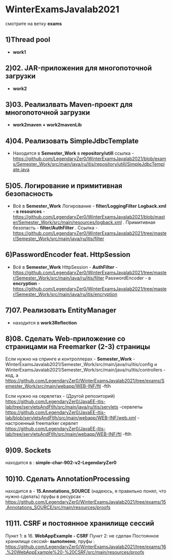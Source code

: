 # WinterExamsJavalab2021 

смотрите на ветку **exams**

## 1)Thread pool
-  **work1**

## 2)02. JAR-приложения для многопоточной загрузки 
- **work2**

## 3)03. Реализлвать Maven-проект для многопоточной загрузки 
- **work2maven + work2mavenLib**

## 4)04. Реализовать SimpleJdbcTemplate
- Находится в **Semester_Work** в **repository/utill**  ссылка  -    
https://github.com/LegendaryZer0/WinterExamsJavalab2021/blob/exams/Semester_Work/src/main/java/ru/itis/repository/utill/SimpleJdbcTemplate.java

## 5)05. Логирование и примитивная безопасность 
- Всё в **Semester_Work**
Логирование - **filter/LoggingFilter**
**Logback.xml - в resources** -https://github.com/LegendaryZer0/WinterExamsJavalab2021/blob/master/Semester_Work/src/main/resources/logback.xml
. Примитивная безопасть - **filter/AuthFilter** 
. Ссылка - https://github.com/LegendaryZer0/WinterExamsJavalab2021/tree/master/Semester_Work/src/main/java/ru/itis/filter

## 6)PasswordEncoder feat. HttpSession 
- Всё в **Semester_Work**
HttpSession - **AuthFilter**  -   https://github.com/LegendaryZer0/WinterExamsJavalab2021/tree/master/Semester_Work/src/main/java/ru/itis/filter
PasswordEncoder - в **encryption** -  https://github.com/LegendaryZer0/WinterExamsJavalab2021/tree/master/Semester_Work/src/main/java/ru/itis/encryption

## 7)07. Реализовать EntityManager
- находится в  **work3Reflection**


## 8)08. Сделать Web-приложение со страницами на Freemarker (2-3) страницы
Если нужно на спринге и контроллерах - **Semester_Work** - WinterExamsJavalab2021/Semester_Work/src/main/java/ru/itis/config
и WinterExamsJavalab2021/Semester_Work/src/main/java/ru/itis/controllers - код, а
https://github.com/LegendaryZer0/WinterExamsJavalab2021/tree/exams/Semester_Work/src/main/webapp/WEB-INF/ftl -ftlh


Если нужно на сервлетах - 
(Другой репозиторий)
https://github.com/LegendaryZer0/JavaEE-itis-lab/tree/servletsAndFtlh/src/main/java/ru/itis/servlets  -сервлеты
https://github.com/LegendaryZer0/JavaEE-itis-lab/blob/servletsAndFtlh/src/main/webapp/WEB-INF/web.xml - настроенный freemarker сервлет
https://github.com/LegendaryZer0/JavaEE-itis-lab/tree/servletsAndFtlh/src/main/webapp/WEB-INF/ftl -ftlh

## 9)09. Sockets 
находится в : **simple-char-902-v2-LegendaryZer0**

## 10)10. Сделать AnnotationProcessing
находится в  - **15.Annotations_SOURCE** (надеюсь, я правильно понял, что нужно сделать) 
пруфы в ресурсах  -https://github.com/LegendaryZer0/WinterExamsJavalab2021/tree/exams/15.Annotations_SOURCE/src/main/resources/proofs

## 11)11. CSRF и постоянное хранилище сессий
Пункт 1: в 16. **WebAppExample - CSRF**
Пункт 2: не сделан
Постоянное хранилище сессий- **выполнено**, пруфы : https://github.com/LegendaryZer0/WinterExamsJavalab2021/tree/exams/16.%20WebAppExample%20-%20CSRF/src/main/resources/proofs
